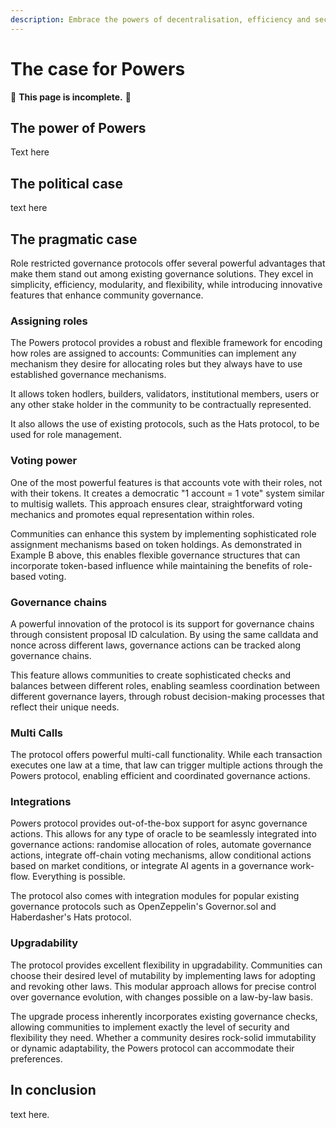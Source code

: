 ```yaml
---
description: Embrace the powers of decentralisation, efficiency and security.
---
```


# The case for Powers

🚧 **This page is incomplete.** 🚧

## The power of Powers

Text here&#x20;

## The political case

text here&#x20;

## The pragmatic case

Role restricted governance protocols offer several powerful advantages that make them stand out among existing governance solutions. They excel in simplicity, efficiency, modularity, and flexibility, while introducing innovative features that enhance community governance.

### Assigning roles

The Powers protocol provides a robust and flexible framework for encoding how roles are assigned to accounts: Communities can implement any mechanism they desire for allocating roles but they always have to use established governance mechanisms.&#x20;

It allows token hodlers, builders, validators, institutional members, users or any other stake holder in the community to be contractually represented.

It also allows the use of existing protocols, such as the Hats protocol, to be used for role management.&#x20;

### Voting power

One of the most powerful features is that accounts vote with their roles, not with their tokens. It creates a democratic "1 account = 1 vote" system similar to multisig wallets. This approach ensures clear, straightforward voting mechanics and promotes equal representation within roles.

Communities can enhance this system by implementing sophisticated role assignment mechanisms based on token holdings. As demonstrated in Example B above, this enables flexible governance structures that can incorporate token-based influence while maintaining the benefits of role-based voting.

### Governance chains

A powerful innovation of the protocol is its support for governance chains through consistent proposal ID calculation. By using the same calldata and nonce across different laws, governance actions can be tracked along governance chains.

This feature allows communities to create sophisticated checks and balances between different roles, enabling seamless coordination between different governance layers, through robust decision-making processes that reflect their unique needs.

### Multi Calls

The protocol offers powerful multi-call functionality. While each transaction executes one law at a time, that law can trigger multiple actions through the Powers protocol, enabling efficient and coordinated governance actions.

### Integrations

Powers protocol provides out-of-the-box support for async governance actions. This allows for any type of oracle to be seamlessly integrated into governance actions: randomise allocation of roles, automate governance actions, integrate off-chain voting mechanisms, allow conditional actions based on market conditions, or integrate AI agents in a governance work-flow. Everything is possible.

The protocol also comes with integration modules for popular existing governance protocols such as OpenZeppelin's Governor.sol and Haberdasher's Hats protocol. &#x20;

### Upgradability

The protocol provides excellent flexibility in upgradability. Communities can choose their desired level of mutability by implementing laws for adopting and revoking other laws. This modular approach allows for precise control over governance evolution, with changes possible on a law-by-law basis.

The upgrade process inherently incorporates existing governance checks, allowing communities to implement exactly the level of security and flexibility they need. Whether a community desires rock-solid immutability or dynamic adaptability, the Powers protocol can accommodate their preferences.

## In conclusion

text here.&#x20;



